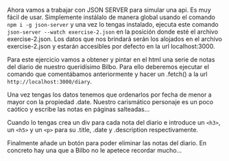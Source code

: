 Ahora vamos a trabajar con JSON SERVER para simular una api. Es muy fácil de usar. Simplemente instálalo de manera global usando el comando `npm i -g json-server` y una vez lo tengas instalado, ejecuta este comando `json-server --watch exercise-2.json` en la posición donde esté el archivo exercise-2.json. Los datos que nos brindará serán los alojados en el archivo exercise-2.json y estarán accesibles por defecto en la url localhost:3000.

Para este ejercicio vamos a obtener y pintar en el html una serie de notas del diario de nuestro queridísimo Bilbo. Para ello deberemos ejecutar el comando que comentábamos anteriormente y hacer un .fetch() a la url `http://localhost:3000/diary`.

Una vez tengas los datos tenemos que ordenarlos por fecha de menor a mayor con la propiedad .date. Nuestro carismático personaje es un poco caótico y escribe las notas en páginas salteadas...

Cuando lo tengas crea un div para cada nota del diario e introduce un `<h3>`, un `<h5>` y un `<p>` para su .title, .date y .description respectivamente.

Finalmente añade un botón para poder eliminar las notas del diario. En concreto hay una que a Bilbo no le apetece recordar mucho...
